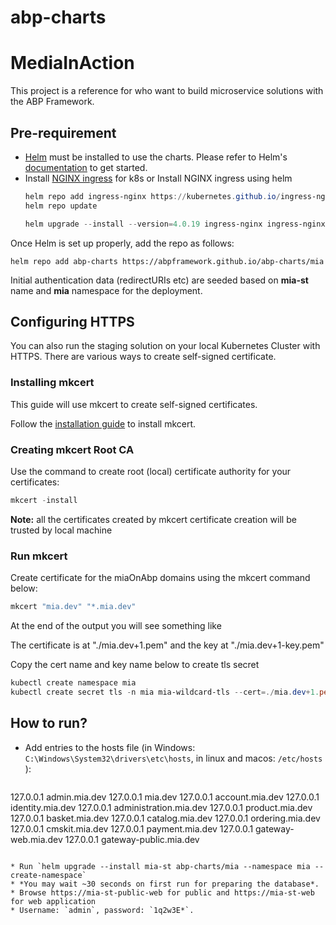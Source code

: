 # abp-charts

# MediaInAction
This project is a reference for who want to build microservice solutions with the ABP Framework.

## Pre-requirement

* [Helm](https://helm.sh) must be installed to use the charts.
Please refer to Helm's [documentation](https://helm.sh/docs/) to get started.
* Install [NGINX ingress](https://kubernetes.github.io/ingress-nginx/deploy/) for k8s or Install NGINX ingress using helm
  ```powershell
  helm repo add ingress-nginx https://kubernetes.github.io/ingress-nginx
  helm repo update

  helm upgrade --install --version=4.0.19 ingress-nginx ingress-nginx/ingress-nginx
  ```

Once Helm is set up properly, add the repo as follows:

```console
helm repo add abp-charts https://abpframework.github.io/abp-charts/mia
```

Initial authentication data (redirectURIs etc) are seeded based on **mia-st** name and **mia** namespace for the deployment.

## Configuring HTTPS

You can also run the staging solution on your local Kubernetes Cluster with HTTPS. There are various ways to create self-signed certificate. 

### Installing mkcert
This guide will use mkcert to create self-signed certificates.

Follow the [installation guide](https://github.com/FiloSottile/mkcert#installation) to install mkcert.

### Creating mkcert Root CA
Use the command to create root (local) certificate authority for your certificates:
```powershell
mkcert -install
```

**Note:** all the certificates created by mkcert certificate creation will be trusted by local machine

### Run mkcert

Create certificate for the miaOnAbp domains using the mkcert command below:
```powershell
mkcert "mia.dev" "*.mia.dev"
```

At the end of the output you will see something like

The certificate is at "./mia.dev+1.pem" and the key at "./mia.dev+1-key.pem"

Copy the cert name and key name below to create tls secret

```powershell
kubectl create namespace mia
kubectl create secret tls -n mia mia-wildcard-tls --cert=./mia.dev+1.pem --key=./mia.dev+1-key.pem
```

## How to run?

* Add entries to the hosts file (in Windows: `C:\Windows\System32\drivers\etc\hosts`, in linux and macos: `/etc/hosts` ):

  ````powershell
127.0.0.1 admin.mia.dev
127.0.0.1 mia.dev
127.0.0.1 account.mia.dev
127.0.0.1 identity.mia.dev
127.0.0.1 administration.mia.dev
127.0.0.1 product.mia.dev
127.0.0.1 basket.mia.dev
127.0.0.1 catalog.mia.dev
127.0.0.1 ordering.mia.dev
127.0.0.1 cmskit.mia.dev
127.0.0.1 payment.mia.dev
127.0.0.1 gateway-web.mia.dev
127.0.0.1 gateway-public.mia.dev
  ````

* Run `helm upgrade --install mia-st abp-charts/mia --namespace mia --create-namespace`
* *You may wait ~30 seconds on first run for preparing the database*.
* Browse https://mia-st-public-web for public and https://mia-st-web for web application
* Username: `admin`, password: `1q2w3E*`.
